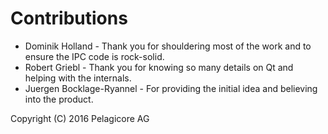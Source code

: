 # Contributions

* Dominik Holland - Thank you for shouldering most of the work and to ensure
    the IPC code is rock-solid.
* Robert Griebl - Thank you for knowing so many details on Qt and helping with
    the internals.
* Juergen Bocklage-Ryannel - For providing the initial idea and believing into
    the product.

Copyright (C) 2016 Pelagicore AG
